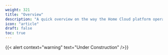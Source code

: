 ```yaml
---
weight: 321
title: "Overview"
description: "A quick overview on the way the Home Cloud platform operates"
icon: "article"
draft: false
toc: true
---
```


{{< alert context="warning" text="Under Construction" />}}
